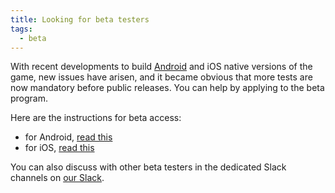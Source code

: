 ```yaml
---
title: Looking for beta testers
tags:
  - beta
---
```


With recent developments to build [Android](/2016/01/esviji-now-an-android-app-in-google-play.html) and iOS native versions of the game, new issues have arisen, and it became obvious that more tests are now mandatory before public releases. You can help by applying to the beta program.

Here are the instructions for beta access:

- for Android, [read this](https://github.com/esviji/esviji/issues/170)
- for iOS, [read this](https://github.com/esviji/esviji/issues/166)

You can also discuss with other beta testers in the dedicated Slack channels on [our Slack](http://esviji.com/2016/01/join-us-on-slack.html).
